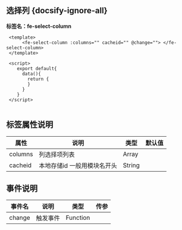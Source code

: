 ## 选择列 {docsify-ignore-all}
 
**标签名：fe-select-column**


```
 <template>
      <fe-select-column :columns="" cacheid="" @change=""> </fe-select-column>
 </template>

 <script>
    export default{
      data(){
        return {          
        }
      }
    }
 </script>
     
```

## 标签属性说明

| 属性 | 说明 | 类型 | 默认值 |
| --- | --- | --- | --- |
| columns | 列选择项列表 | Array |  |
| cacheid | 本地存储id 一般用模块名开头 | String |  |

## 事件说明

| 事件名 | 说明 | 类型 | 传参 |
| --- | --- | --- | --- |
| change | 触发事件 | Function |  |

